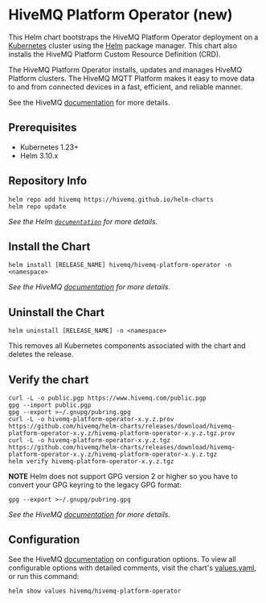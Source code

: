 # HiveMQ Platform Operator (new)

This Helm chart bootstraps the HiveMQ Platform Operator deployment on a [Kubernetes](http://kubernetes.io) cluster using the [Helm](https://helm.sh) package manager. This chart also installs the HiveMQ Platform Custom Resource Definition (CRD).

The HiveMQ Platform Operator installs, updates and manages HiveMQ Platform clusters. The HiveMQ MQTT Platform makes it easy to move data to and from connected devices in a fast, efficient, and reliable manner.

See the HiveMQ [documentation](https://docs.hivemq.com/hivemq-platform-operator/) for 
more details.

## Prerequisites

- Kubernetes 1.23+
- Helm 3.10.x

## Repository Info

```console
helm repo add hivemq https://hivemq.github.io/helm-charts
helm repo update
```

_See the Helm [`documentation`](https://helm.sh/docs/helm/helm_repo/) for more details._

## Install the Chart

```console
helm install [RELEASE_NAME] hivemq/hivemq-platform-operator -n <namespace>
```

_See the HiveMQ [documentation](https://docs.hivemq.com/hivemq-platform-operator/) for more details._

## Uninstall the Chart

```console
helm uninstall [RELEASE_NAME] -n <namespace>
```

This removes all Kubernetes components associated with the chart and deletes the release.

## Verify the chart

```console
curl -L -o public.pgp https://www.hivemq.com/public.pgp
gpg --import public.pgp
gpg --export >~/.gnupg/pubring.gpg
curl -L -o hivemq-platform-operator-x.y.z.prov https://github.com/hivemq/helm-charts/releases/download/hivemq-platform-operator-x.y.z/hivemq-platform-operator-x.y.z.tgz.prov
curl -L -o hivemq-platform-operator-x.y.z.tgz https://github.com/hivemq/helm-charts/releases/download/hivemq-platform-operator-x.y.z/hivemq-platform-operator-x.y.z.tgz
helm verify hivemq-platform-operator-x.y.z.tgz
```

**NOTE** Helm does not support GPG version 2 or higher so you have to convert your GPG keyring to the legacy GPG format:
```shell
gpg --export >~/.gnupg/pubring.gpg
```
_See the HiveMQ [documentation](https://docs.hivemq.com/hivemq-platform-operator/) for more details._

## Configuration

See the HiveMQ [documentation](https://docs.hivemq.com/hivemq-platform-operator/) on configuration options. To view all configurable options with detailed comments, visit the chart's [values.yaml](https://github.com/hivemq/helm-charts/tree/main/charts/hivemq-platform-operator/values.yaml), or run this command:

```console
helm show values hivemq/hivemq-platform-operator
```
